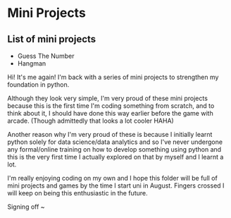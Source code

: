 # Mini Projects

## List of mini projects
- Guess The Number 
- Hangman

Hi! It's me again! I'm back with a series of mini projects to strengthen my foundation in python. 

Although they look very simple,
I'm very proud of these mini projects because this is the first time I'm coding something from scratch, and to think about it, I should have done this way earlier before the game with arcade. (Though admittedly that looks a lot cooler HAHA)

Another reason why I'm very proud of these is because I initially learnt python solely for data science/data analytics and so I've never undergone any formal/online training on how to develop something using python and this is the very first time I actually explored on that by myself and I learnt a lot.

I'm really enjoying coding on my own and I hope this folder will be full of mini projects and games by the time I start uni in August. Fingers crossed I will keep on being this enthusiastic in the future.

Signing off ~
